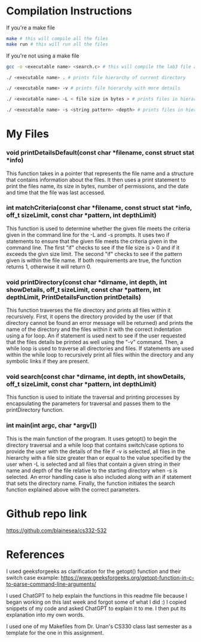 # Compilation Instructions

If you're a make file
```bash
make # this will compile all the files
make run # this will run all the files
```

If you're not using a make file
```bash
gcc -o <executable name> <search.c> # this will compile the lab3 file and return an executable with the executable name

./ <executable name> . # prints file hierarchy of current directory 

./ <executable name> -v # prints file hierarchy with more details 

./ <executable name> -L < file size in bytes > # prints files in hierarchy with size >= file size given 

./ <executable name> -s <string pattern> <depth> # prints files in hierarchy that contains the string pattern in the file name AND the depth of the file compared to the starting directory 
```

# My Files

### void printDetailsDefault(const char *filename, const struct stat *info)
This function takes in a pointer that represents the file name and a structure that contains information about the files. It then uses a print statement to print the files name, its size in bytes, number of permissions, and the date and time that the file was last accessed.

### int matchCriteria(const char *filename, const struct stat *info, off_t sizeLimit, const char *pattern, int depthLimit)
This function is used to determine whether the given file meets the criteria given in the command line for the -L and -s prompts. It uses two if statements to ensure that the given file meets the criteria given in the command line. The first "if" checks to see if the file size is > 0 and if it exceeds the givn size limit. The second "if" checks to see if the pattern given is within the file name. If both requirements are true, the function returns 1, otherwise it will return 0. 

### void printDirectory(const char *dirname, int depth, int showDetails, off_t sizeLimit, const char *pattern, int depthLimit, PrintDetailsFunction printDetails)
This function traverses the file directory and prints all files within it recursively. First, it opens the directory provided by the user (if that directory cannot be found an error message will be returned) and prints the name of the directory and the files within it with the correct indentation using a for loop. An if statement is used next to see if the user requested that the files details be printed as well using the "-v" command. Then, a while loop is used to traverse all directories and files. If statements are used within the while loop to recursively print all files within the directory and any symbolic links if they are present. 

### void search(const char *dirname, int depth, int showDetails, off_t sizeLimit, const char *pattern, int depthLimit)
This function is used to initiate the traversal and printing processes by encapsulating the parameters for traversal and passes them to the printDirectory function. 

### int main(int argc, char *argv[])
This is the main function of the program. It uses getopt() to begin the directory traversal and a while loop that contains switch/case options to provide the user with the details of the file if -v is selected, all files in the hierarchy with a file size greater than or equal to the value specified by the user when -L is selected and all files that contain a given string in their name and depth of the file relative to the starting directory when -s is selected. An error handling case is also included along with an if statement that sets the directory name. Finally, the function initiates the search function explained above with the correct parameters. 

# Github repo link
https://github.com/blainesea/cs332-532

# References

I used geeksforgeeks as clarification for the getopt() function and their switch case example: 
https://www.geeksforgeeks.org/getopt-function-in-c-to-parse-command-line-arguments/

I used ChatGPT to help explain the functions in this readme file because I began working on this last week and forgot some of what I did :)
    I copied snippets of my code and asked ChatGPT to explain it to me. I then put its explanation into my own words. 

I used one of my Makefiles from Dr. Unan's CS330 class last semester as a template for the one in this assignment.
